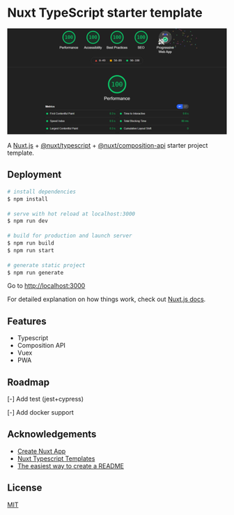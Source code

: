 # Nuxt TypeScript starter template

![Lighthouse](./static/Lighthouse.png)

A [Nuxt.js](https://github.com/nuxt/nuxt.js) + [@nuxt/typescript](https://github.com/nuxt/typescript) + [@nuxt/composition-api](https://github.com/nuxt-community/composition-api) starter project template.

## Deployment

```bash
# install dependencies
$ npm install

# serve with hot reload at localhost:3000
$ npm run dev

# build for production and launch server
$ npm run build
$ npm run start

# generate static project
$ npm run generate
```

Go to [http://localhost:3000](http://localhost:3000)

For detailed explanation on how things work, check out [Nuxt.js docs](https://nuxtjs.org).

## Features

- Typescript
- Composition API
- Vuex
- PWA

## Roadmap

[-] Add test (jest+cypress)

[-] Add docker support

## Acknowledgements

- [Create Nuxt App](https://github.com/nuxt/create-nuxt-app)
- [Nuxt Typescript Templates](https://github.com/nuxt-community/typescript-template)
- [The easiest way to create a README](https://readme.so/editor)

## License

[MIT](https://choosealicense.com/licenses/mit/)
